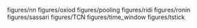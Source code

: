 figures/nn
figures/oxiod
figures/pooling
figures/ridi
figures/ronin
figures/sassari
figures/TCN
figures/time_window
figures/tstick

